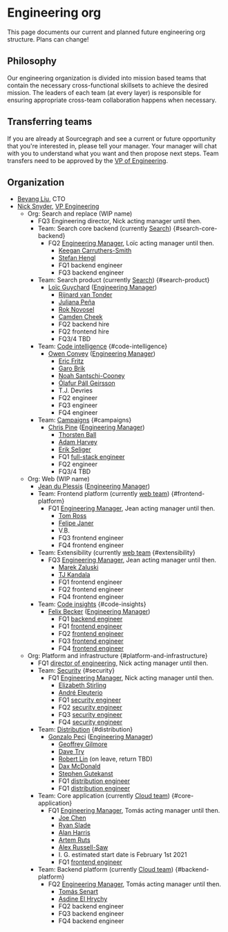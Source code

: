 # Engineering org

This page documents our current and planned future engineering org structure. Plans can change!

## Philosophy

Our engineering organization is divided into mission based teams that contain the necessary cross-functional skillsets to achieve the desired mission. The leaders of each team (at every layer) is responsible for ensuring appropriate cross-team collaboration happens when necessary.

## Transferring teams

If you are already at Sourcegraph and see a current or future opportunity that you're interested in, please tell your manager. Your manager will chat with you to understand what you want and then propose next steps. Team transfers need to be approved by the [VP of Engineering](roles.md#vp-engineering).

## Organization

- [Beyang Liu](../../../company/team/index.md#beyang-liu), CTO
- [Nick Snyder](../../../company/team/index.md#nick-snyder-he-him), [VP Engineering](roles.md#vp-engineering)
    - Org: Search and replace (WIP name)
        - FQ3 Engineering director, Nick acting manager until then.
        - Team: Search core backend (currently [Search](search/index.md)) {#search-core-backend}
            - FQ2 [Engineering Manager](roles.md#engineering-manager), Loïc acting manager until then.
                - [Keegan Carruthers-Smith](../../../company/team/index.md#keegan-carruthers-smith)
                - [Stefan Hengl](../../../company/team/index.md#stefan-hengl-he-him)
                - FQ1 backend engineer
                - FQ3 backend engineer
        - Team: Search product (currently [Search](search/index.md)) {#search-product}
            - [Loïc Guychard](../../../company/team/index.md#loïc-guychard) ([Engineering Manager](roles.md#engineering-manager))
                - [Rijnard van Tonder](../../../company/team/index.md#rijnard-van-tonder)
                - [Juliana Peña](../../../company/team/index.md#juliana-peña-she-her)
                - [Rok Novosel](../../../company/team/index.md#rok-novosel-he-him)
                - [Camden Cheek](../../../company/team/index.md#camden-cheek-hehim)
                - FQ2 backend hire
                - FQ2 frontend hire
                - FQ3/4 TBD
        - Team: [Code intelligence](code-intelligence/index.md) {#code-intelligence}
            - [Owen Convey](../../../company/team/index.md#owen-convey-he-him) ([Engineering Manager](roles.md#engineering-manager))
                - [Eric Fritz](../../../company/team/index.md#eric-fritz-he-him)
                - [Garo Brik](../../../company/team/index.md#garo-brik-they-them)
                - [Noah Santschi-Cooney](../../../company/team/index.md#noah-santschi-cooney-he-him)
                - [Ólafur Páll Geirsson](../../../company/team/index.md#olafurpg)
                - T.J. Devries
                - FQ2 engineer
                - FQ3 engineer
                - FQ4 engineer
        - Team: [Campaigns](campaigns/index.md) {#campaigns}
            - [Chris Pine](../../../company/team/index.md#chris-pine-he-she-they-chris) ([Engineering Manager](roles.md#engineering-manager))
                - [Thorsten Ball](../../../company/team/index.md#thorsten-ball-he-him)
                - [Adam Harvey](../../../company/team/index.md#adam-harvey-he-him)
                - [Erik Seliger](../../../company/team/index.md#erik-seliger)
                - FQ1 [full-stack engineer](https://jobs.lever.co/sourcegraph/886e4343-6efc-4ab1-b204-f9115cfdeae3)
                - FQ2 engineer
                - FQ3/4 TBD
    - Org: Web (WIP name)
        - [Jean du Plessis](../../../company/team/index.md#jean-du-plessis-he-him) ([Engineering Manager](roles.md#engineering-manager))
        - Team: Frontend platform (currently [web team](web/index.md)) {#frontend-platform}
            - FQ1 [Engineering Manager](roles.md#engineering-manager), Jean acting manager until then.
                - [Tom Ross](../../../company/team/index.md#tom-ross-he-him)
                - [Felipe Janer](../../../company/team/index.md#felipe-janer-he-him)
                - V.B.
                - FQ3 frontend engineer
                - FQ4 frontend engineer
        - Team: Extensibility (currently [web team](web/index.md) {#extensibility}
            - FQ3 [Engineering Manager](roles.md#engineering-manager), Jean acting manager until then.
                - [Marek Zaluski](../../../company/team/index.md#marek-zaluski)
                - [TJ Kandala](../../../company/team/index.md#tharuntej-kandala-he-him)
                - FQ1 frontend engineer
                - FQ2 frontend engineer
                - FQ4 frontend engineer
        - Team: [Code insights](code-insights/index.md) {#code-insights}
            - [Felix Becker](../../../company/team/index.md#felix-becker) ([Engineering Manager](roles.md#engineering-manager))
                - FQ1 [backend engineer](https://jobs.lever.co/sourcegraph/a0dba744-ed1d-4172-8a4a-0feb52609322)
                - FQ1 [frontend engineer](https://jobs.lever.co/sourcegraph/73fda68b-c821-4627-af07-41a0850072fb)
                - FQ2 [frontend engineer](https://jobs.lever.co/sourcegraph/73fda68b-c821-4627-af07-41a0850072fb)
                - FQ3 [frontend engineer](https://jobs.lever.co/sourcegraph/73fda68b-c821-4627-af07-41a0850072fb)
                - FQ4 [frontend engineer](https://jobs.lever.co/sourcegraph/73fda68b-c821-4627-af07-41a0850072fb)
    - Org: Platform and infrastructure {#platform-and-infrastructure}
        - FQ1 [director of engineering](https://jobs.lever.co/sourcegraph/8fcbaade-e511-4d93-bd9b-9cc7ec3438af), Nick acting manager until then.
        - Team: [Security](security/index.md) {#security}
            - FQ1 [Engineering Manager](roles.md#engineering-manager), Nick acting manager until then.
                - [Elizabeth Stirling](../../../company/team/index.md#elizabeth-stirling-she-her)
                - [André Eleuterio](../../../company/team/index.md#andré-eleuterio-hehim)
                - FQ1 [security engineer](https://hire.lever.co/jobs/postings/edit/c36db3e1-0ece-465d-ad7c-1eb6de9a4b22)
                - FQ2 [security engineer](https://hire.lever.co/jobs/postings/edit/c36db3e1-0ece-465d-ad7c-1eb6de9a4b22)
                - FQ3 [security engineer](https://hire.lever.co/jobs/postings/edit/c36db3e1-0ece-465d-ad7c-1eb6de9a4b22)
                - FQ4 [security engineer](https://hire.lever.co/jobs/postings/edit/c36db3e1-0ece-465d-ad7c-1eb6de9a4b22)
        - Team: [Distribution](distribution/index.md) {#distribution}
            - [Gonzalo Peci](../../../company/team/index.md#gonzalo-peci-hehim) ([Engineering Manager](roles.md#engineering-manager))
                - [Geoffrey Gilmore](../../../company/team/index.md#geoffrey-gilmore)
                - [Dave Try](../../../company/team/index.md#dave-try)
                - [Robert Lin](../../../company/team/index.md#robert-lin) (on leave, return TBD)
                - [Dax McDonald](../../../company/team/index.md#dax-mcdonald-he-him)
                - [Stephen Gutekanst](../../../company/team/index.md#stephen-gutekanst)
                - FQ1 [distribution engineer](https://jobs.lever.co/sourcegraph/ddef3b91-ce19-4b22-8db4-65e159d7ff2b)
                - FQ1 [distribution engineer](https://jobs.lever.co/sourcegraph/ddef3b91-ce19-4b22-8db4-65e159d7ff2b)
        - Team: Core application (currently [Cloud team](cloud/index.md)) {#core-application}
            - FQ1 [Engineering Manager](roles.md#engineering-manager), Tomás acting manager until then.
                - [Joe Chen](../../../company/team/index.md#joe-chen)
                - [Ryan Slade](../../../company/team/index.md#ryan-slade-he-him)
                - [Alan Harris](../../../company/team/index.md#alan-harris-he-him)
                - [Artem Ruts](../../../company/team/index.md#artem-ruts-he-him)
                - [Alex Russell-Saw](../../../company/team/index.md#alex-russell-saw-he-him)
                - I. G. estimated start date is February 1st 2021
                - FQ1 [frontend engineer](https://jobs.lever.co/sourcegraph/b2f9a8b0-cc06-4629-81a0-0f2fa64271c7)
        - Team: Backend platform (currently [Cloud team](cloud/index.md)) {#backend-platform}
            - FQ2 [Engineering Manager](roles.md#engineering-manager), Tomás acting manager until then.
                - [Tomás Senart](../../../company/team/index.md#tomás-senart)
                - [Asdine El Hrychy](../../../company/team/index.md#asdine-el-hrychy)
                - FQ2 backend engineer
                - FQ3 backend engineer
                - FQ4 backend engineer
